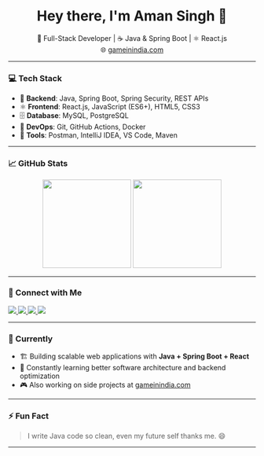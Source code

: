 <h1 align="center">Hey there, I'm Aman Singh 👋</h1>

<p align="center">
  🚀 Full-Stack Developer | ☕ Java & Spring Boot | ⚛️ React.js <br>
  🌐 <a href="https://gameinindia.com" target="_blank">gameinindia.com</a>
</p>

---

### 💻 Tech Stack

- 🔧 **Backend**: Java, Spring Boot, Spring Security, REST APIs
- ⚛️ **Frontend**: React.js, JavaScript (ES6+), HTML5, CSS3
- 🗄️ **Database**: MySQL, PostgreSQL
- 🚀 **DevOps**: Git, GitHub Actions, Docker
- 🧰 **Tools**: Postman, IntelliJ IDEA, VS Code, Maven

---

### 📈 GitHub Stats

<p align="center">
  <img src="https://github-readme-stats.vercel.app/api?username=AvgAman&show_icons=true&theme=tokyonight&hide=prs&count_private=true" height="180px" />
  <img src="https://github-readme-streak-stats.herokuapp.com/?user=AvgAman&theme=tokyonight" height="180px" />
</p>

---

### 🔗 Connect with Me

<p align="left">
  <a href="https://linkedin.com/in/aman-singh-9426b1206" target="_blank">
    <img src="https://img.shields.io/badge/LinkedIn-0077B5?style=for-the-badge&logo=linkedin&logoColor=white" />
  </a>
  <a href="https://twitter.com/amansingh_2001" target="_blank">
    <img src="https://img.shields.io/badge/Twitter-1DA1F2?style=for-the-badge&logo=twitter&logoColor=white" />
  </a>
  <a href="https://leetcode.com/aman0801/" target="_blank">
    <img src="https://img.shields.io/badge/LeetCode-FFA116?style=for-the-badge&logo=leetcode&logoColor=black" />
  </a>
  <a href="https://www.hackerrank.com/h2029046" target="_blank">
    <img src="https://img.shields.io/badge/HackerRank-2EC866?style=for-the-badge&logo=HackerRank&logoColor=white" />
  </a>
</p>

---

### 🌱 Currently

- 🏗️ Building scalable web applications with **Java + Spring Boot + React**
- 📖 Constantly learning better software architecture and backend optimization
- 🎮 Also working on side projects at [gameinindia.com](https://gameinindia.com)

---

### ⚡ Fun Fact

> I write Java code so clean, even my future self thanks me. 😄

---
